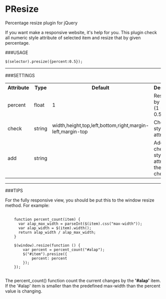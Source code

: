 PResize
=======
Percentage resize plugin for jQuery

If you want make a responsive website, it's help for you. This plugin check all numeric style attribute of selected item and resize that by given percentage.

###USAGE
<pre><code>$(selector).presize({percent:0.5});</code></pre>

---------------------------------------

###SETTINGS
<table>
  <tr>
    <th>Attribute</th>
    <th>Type</th>
    <th>Default</th>
    <th>Description</th>
  </tr>
  <tr>
    <td>percent</td>
    <td>float</td>
    <td>1</td>
    <td>Resize rate by percent. (1 = 100%, 0.5 = 50%)</td>
  </tr>
  <tr>
    <td>check</td>
    <td>string</td>
    <td>width,height,top,left,bottom,right,margin-left,margin-top</td>
    <td>Checked style attributes</td>
  </tr>
  <tr>
    <td>add</td>
    <td>string</td>
    <td></td>
    <td>Add checked style attribute to the default checks</td>
  </tr>
</table>

---------------------------------------

###TIPS

For the fully responsive view, you should be put this to the window resize method. For example: 

<pre>
  <code>
    function percent_count(item) {
      var alap_max_width = parseInt($(item).css("max-width"));
      var alap_width = $(item).width();
      return alap_width / alap_max_width;
    }
  
    $(window).resize(function () {
        var percent = percent_count("#alap");
        $("#item").presize({
            percent: percent
        });
    });
  </code>
</pre>

The percent_count() function count the current changes by the **'#alap'** item. If the '#alap' item is smaller than the predefined max-width than the percent value is changing.
